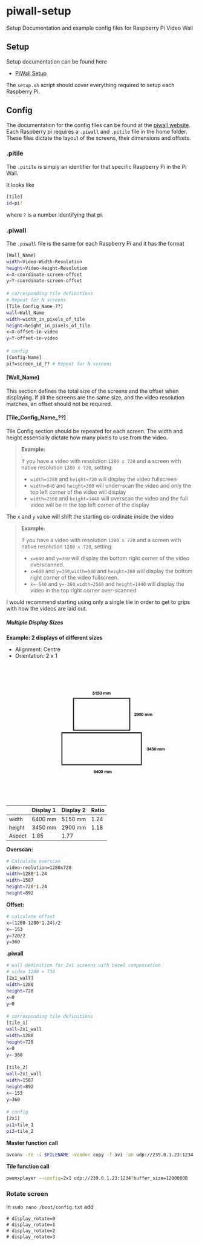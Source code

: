 # piwall-setup

Setup Documentation and example config files for Raspberry Pi Video Wall

## Setup

Setup documentation can be found here

- [PiWall Setup](http://www.piwall.co.uk/information/installation)

The `setup.sh` script should cover everything required to setup each Raspberry Pi.

## Config

The documentation for the config files can be found at the [piwall website](http://www.piwall.co.uk/information/configuration-file).
Each Raspberry pi requires a `.piwall` and `.pitile` file in the home folder. These files dictate the layout of the screens, their dimensions and offsets.

### .pitile

The `.pitile` is simply an identifier for that specific Raspberry Pi in the Pi Wall.

It looks like

```bash
[tile]
id=pi?
```

where `?` is a number identifying that pi.

### .piwall

The `.piwall` file is the same for each Raspberry Pi and it has the format

```bash
[Wall_Name]
width=Video-Width-Resolution
height=Video-Height-Resolution
x=X-coordinate-screen-offset
y=Y-coordinate-screen-offset

# corresponding tile definitions
# Repeat for N screens
[Tile_Config_Name_??]
wall=Wall_Name
width=width_in_pixels_of_tile
height=height_in_pixels_of_tile
x=X-offset-in-video
y=Y-offset-in-video

# config
[Config-Name]
pi?=screen_id_?? # Repeat for N screens
```

#### [Wall_Name]

This section defines the total size of the screens and the offset when displaying. If all the screens are the same size, and the video resolution matches, an offset should not be required.

#### [Tile_Config_Name_??]

Tile Config section should be repeated for each screen. The width and height essentially dictate how many pixels to use from the video.

> **Example:**
>
> If you have a video with resolution `1280 x 720` and a screen with native resolution `1280 x 720`, setting:
>
> - `width=1280` and `height=720` will display the video fullscreen
> - `width=640` and `height=360` will under-scan the video and only the top left corner of the video will display
> - `width=2560` and `height=1440` will overscan the video and the full video will be in the top left corner of the display

The `x` and `y` value will shift the starting co-ordinate inside the video

> **Example:**
>
> If you have a video with resolution `1280 x 720` and a screen with native resolution `1280 x 720`, setting:
>
> - `x=640` and `y=360` will display the bottom right corner of the video overscanned.
> - `x=640` and `y=360`,`width=640` and `height=360` will display the bottom right corner of the video fullscreen.
> - `x=-640` and `y=-360`,`width=2560` and `height=1440` will display the video in the top right corner over-scanned

I would recommend starting using only a single tile in order to get to grips with how the videos are laid out.

##### Multiple Display Sizes

**Example: 2 displays of different sizes**

- Alignment: Centre
- Orientation: 2 x 1

![](images/screen-example.jpg)

|        | Display 1 | Display 2 | Ratio |
| :----- | :-------- | :-------- | ----- |
| width  | 6400 mm   | 5150 mm   | 1.24  |
| height | 3450 mm   | 2900 mm   | 1.18  |
| Aspect | 1.85      | 1.77      |       |

**Overscan:**

```bash
# Calculate overscan
video-reolution=1280x720
width=1280*1.24
width=1587
height=720*1.24
height=892
```

**Offset:**

```bash
# calculate offset
x=(1280-1280*1.24)/2
x=-153
y=720/2
y=360
```

**.piwall**

```bash
# wall definition for 2x1 screens with bezel compensation
# video 1280 × 736
[2x1_wall]
width=1280
height=720
x=0
y=0

# corresponding tile definitions
[tile_1]
wall=2x1_wall
width=1280
height=720
x=0
y=-360

[tile_2]
wall=2x1_wall
width=1587
height=892
x=-153
y=360

# config
[2x1]
pi1=tile_1
pi2=tile_2
```

**Master function call**

```bash
avconv -re -i $FILENAME -vcodec copy -f avi -an udp://239.0.1.23:1234
```

**Tile function call**

```bash
pwomxplayer --config=2x1 udp://239.0.1.23:1234?buffer_size=1200000B
```

### Rotate screen

in `sudo nano /boot/config.txt`
add
```
# display_rotate=0
# display_rotate=1
# display_rotate=2
# display_rotate=3
```
